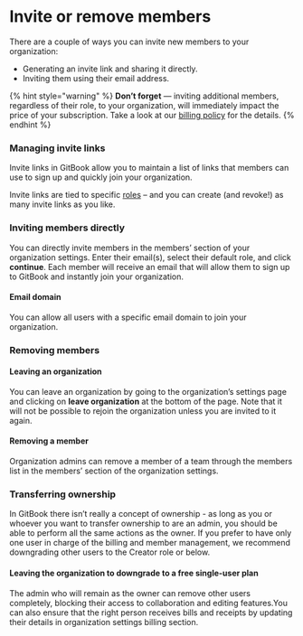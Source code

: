 # Invite or remove members

There are a couple of ways you can invite new members to your organization:

* Generating an invite link and sharing it directly.
* Inviting them using their email address.

{% hint style="warning" %}
**Don’t forget** — inviting additional members, regardless of their role, to your organization, will immediately impact the price of your subscription. Take a look at our [billing policy](../plans/billing-policy.md) for the details.
{% endhint %}

### Managing invite links

Invite links in GitBook allow you to maintain a list of links that members can use to sign up and quickly join your organization.

Invite links are tied to specific [roles](roles.md) – and you can create (and revoke!) as many invite links as you like.

### Inviting members directly

You can directly invite members in the members’ section of your organization settings. Enter their email(s), select their default role, and click **continue**. Each member will receive an email that will allow them to sign up to GitBook and instantly join your organization.

#### Email domain

You can allow all users with a specific email domain to join your organization.

### Removing members

#### Leaving an organization

You can leave an organization by going to the organization’s settings page and clicking on **leave organization** at the bottom of the page. Note that it will not be possible to rejoin the organization unless you are invited to it again.

#### Removing a member

Organization admins can remove a member of a team through the members list in the members’ section of the organization settings.

### Transferring ownership

In GitBook there isn’t really a concept of ownership - as long as you or whoever you want to transfer ownership to are an admin, you should be able to perform all the same actions as the owner. If you prefer to have only one user in charge of the billing and member management, we recommend downgrading other users to the Creator role or below.

#### **Leaving the organization to downgrade to a free single-user plan**

The admin who will remain as the owner can remove other users completely, blocking their access to collaboration and editing features. ​﻿﻿You can also ensure that the right person receives bills and receipts by updating their details in organization settings billing section. ​
